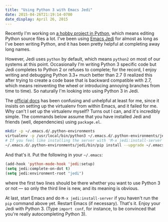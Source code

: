 ```yaml
---
title: "Using Python 3 with Emacs Jedi"
date: 2015-04-26T21:19:14-0700
date_display: April 26, 2015
---
```


Recently I'm working on [a hobby project in Python](https://github.com/zmwangx/storyboard), which means editing Python source files a lot. I've been using [Emacs Jedi](https://github.com/tkf/emacs-jedi) for almost as long as I've been writing Python, and it has been pretty helpful at completing away long names.

However, Jedi uses `python` by default, which means `python2` on most of our systems at this point. Occasionally I'm writing Python 3 specific code but Jedi completes to Python 2 or refuses to complete; for the record, I enjoy writing and debugging Python 3.3+ much better than 2.7 (I realized this after trying to create a code base that is backward compatible with 2.7, which means reinventing the wheel or introducing annoying branches from time to time). So naturally I'm looking into using Python 3 in Jedi.

The [official docs](https://tkf.github.io/emacs-jedi/latest/#how-to-use-python-3-or-any-other-specific-version-of-python) has been confusing and unhelpful at least for me, since it insists on setting up the virtualenv from within Emacs, and it failed for me. Why can't I set up the virtualenv myself? Turns out I can, and it's incredibly simple. The commands below assume that you have installed Jedi and friends (well, dependencies) using `package.el`.

```bash
mkdir -p ~/.emacs.d/.python-environments
virtualenv -p /usr/local/bin/python3 ~/.emacs.d/.python-environments/jedi  # or whatever your python3 path is
# If you feel like installing the server with 'M-x jedi:install-server', also do the following
~/.emacs.d/.python-environments/jedi/bin/pip install --upgrade ~/.emacs.d/elpa/jedi-20150109.2230/  # you might need to change the version number
```

And that's it. Put the following in your `~/.emacs`:

```commonlisp
(add-hook 'python-mode-hook 'jedi:setup)
(setq jedi:complete-on-dot t)
(setq jedi:environment-root "jedi")
```

where the first two lines should be there whether you want to use Python 3 or not — so only the third line is new, and its meaning is obvious.

At last, start Emacs and do `M-x jedi:install-server` if you haven't run the `pip` command above yet. Restart Emacs (if necessary). That's it. Enjoy your Jedi with Python 3. (Type `import conf`, for instance, to be convinced that you're really autocompleting Python 3).

